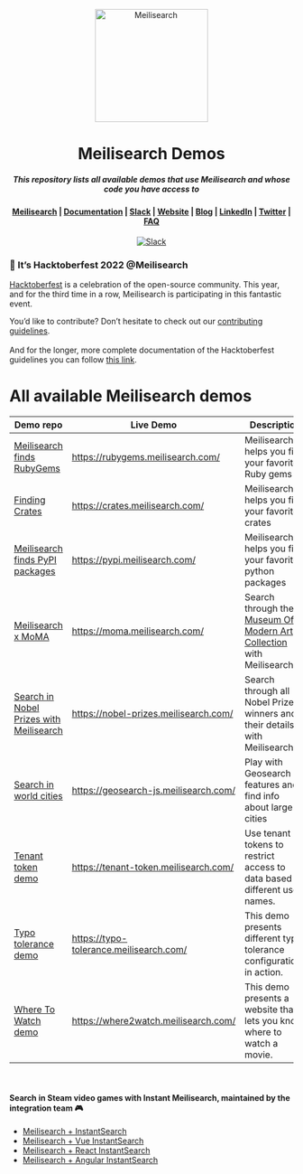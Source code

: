 <p align="center">
  <img src="https://github.com/meilisearch/meilisearch/blob/main/assets/logo.svg" alt="Meilisearch" width="200" height="200" />
</p>


<h1 align="center">Meilisearch Demos</h1>
<h5 align="center">This repository lists all available demos that use Meilisearch and whose code you have access to 
</h5>

<h4 align="center">
  <a href="https://github.com/meilisearch/meilisearch">Meilisearch</a> |
  <a href="https://docs.meilisearch.com">Documentation</a> |
  <a href="https://slack.meilisearch.com">Slack</a> |
  <a href="https://www.meilisearch.com">Website</a> |
  <a href="https://blog.meilisearch.com">Blog</a> |
  <a href="https://fr.linkedin.com/company/meilisearch">LinkedIn</a> |
  <a href="https://twitter.com/meilisearch">Twitter</a> |
  <a href="https://docs.meilisearch.com/faq/">FAQ</a>
</h4>

<p align="center">
  <a href="https://slack.meilisearch.com"><img src="https://img.shields.io/badge/slack-Meilisearch-blue.svg?logo=slack" alt="Slack"></a>
</p>
<p align="center">
<h3>🎃 It&rsquo;s Hacktoberfest 2022 @Meilisearch</h3>
<p><a href="https://hacktoberfest.com">Hacktoberfest</a> is a celebration of the open-source community. This year, and for the third time in a row, Meilisearch is participating in this fantastic event.</p>
<p>You&rsquo;d like to contribute? Don&rsquo;t hesitate to check out our <a href="https://github.com/meilisearch/demos/blob/main/CONTRIBUTING.md">contributing guidelines</a>.<br /><br />And for the longer, more complete documentation of the Hacktoberfest guidelines you can follow <a href="https://github.com/meilisearch/.github/blob/main/Hacktoberfest_2022_contributors_guidelines.md">this link</a>.</p>
</p>

# All available Meilisearch demos

| Demo repo | Live Demo  | Description |
|-----------|------------|-------------|
| [ Meilisearch finds RubyGems ](https://github.com/meilisearch/demos/tree/main/src/finding-rubygems) | https://rubygems.meilisearch.com/ | Meilisearch helps you find your favorite Ruby gems |
| [ Finding Crates ](https://github.com/meilisearch/demos/tree/main/src/finding-crates) | https://crates.meilisearch.com/ | Meilisearch helps you find your favorite crates|
| [ Meilisearch finds PyPI packages ](https://github.com/meilisearch/demos/tree/main/src/finding-pypi) | https://pypi.meilisearch.com/ | Meilisearch helps you find your favorite python packages|
| [ Meilisearch x MoMA ](https://github.com/meilisearch/demos/tree/main/src/MoMA) | https://moma.meilisearch.com/ | Search through the  [ Museum Of Modern Art Collection ](https://github.com/MuseumofModernArt/collection) with Meilisearch|
| [ Search in Nobel Prizes with Meilisearch ](https://github.com/meilisearch/demos/tree/main/src/nobel-prizes) |  https://nobel-prizes.meilisearch.com/ | Search through all Nobel Prize winners and their details with Meilisearch |
| [ Search in world cities ](https://github.com/meilisearch/demos/tree/main/src/geo-javascript) |  https://geosearch-js.meilisearch.com/ | Play with Geosearch features and find info about large cities |
| [ Tenant token demo ](https://github.com/meilisearch/demos/tree/main/src/tenant-token) |  https://tenant-token.meilisearch.com/ | Use tenant tokens to restrict access to data based on different user names. |
| [ Typo tolerance demo ](https://github.com/meilisearch/demos/tree/main/src/typo-tolerance) |  https://typo-tolerance.meilisearch.com/ | This demo presents different typo tolerance configurations in action.  |
| [ Where To Watch demo ](https://github.com/meilisearch/demo-movies) |  https://where2watch.meilisearch.com/ | This demo presents a website that lets you know where to watch a movie.  |

<br>

#### Search in Steam video games with Instant Meilisearch, maintained by the integration team 🎮

- [Meilisearch + InstantSearch](https://codesandbox.io/s/ms-is-mese9?fontsize=14&hidenavigation=1&theme=dark)
- [Meilisearch + Vue InstantSearch](https://codesandbox.io/s/ms-vue-is-1d6bi?fontsize=14&hidenavigation=1&theme=dark&file=/src/App.vue)
- [Meilisearch + React InstantSearch](https://codesandbox.io/s/ms-react-is-sh9ud?fontsize=14&hidenavigation=1&theme=dark)
- [Meilisearch + Angular InstantSearch](https://codesandbox.io/s/ms-angularis-7xipe)
<br>

